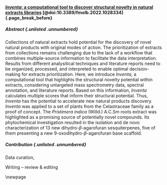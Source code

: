 #### [*Inventa*: a computational tool to discover structural novelty in natural extracts libraries](https://doi.org/10.3389/fmolb.2022.1028334) [@doi:10.3389/fmolb.2022.1028334] {.page_break_before}

##### Abstract {.unlisted .unnumbered}

Collections of natural extracts hold potential for the discovery of novel natural products with original modes of action.
The prioritization of extracts from collections remains challenging due to the lack of a workflow that combines multiple-source information to facilitate the data interpretation.
Results from different analysitical techniques and literature reports need to be organized, processed, and interpreted to enable optimal decision-making for extracts prioritization.
Here, we introduce *Inventa*, a computational tool that highlights the structural novelty potential within extracts, considering untargeted mass spectrometry data, spectral annotation, and literature reports.
Based on this information, *Inventa* calculates multiple scores that inform their structural potential.
Thus, *Inventa* has the potential to accelerate new natural products discovery.
*Inventa* was applied to a set of plants from the Celastraceae family as a proof of concept.
The *Pristimera indica* (Willd.) A.C.Sm roots extract was highlighted as a promising source of potentially novel compounds.
Its phytochemical investigation resulted in the isolation and de novo characterization of 13 new dihydro-*β*-agarofuran sesquiterpenes, five of them presenting a new 9-oxodihydro-*β*-agarofuran base scaffold.

##### Contribution {.unlisted .unnumbered}

<!-- Conceptualization, -->
Data curation,
<!-- Formal Analysis, -->
<!-- Funding acquisition, -->
<!-- Investigation, -->
<!-- Methodology, -->
<!-- Project administration, -->
<!-- Resources, -->
<!-- Software, -->
<!-- Supervision, -->
<!-- Validation, -->
<!-- Visualization, -->
<!-- Writing – original draft, -->
Writing – review & editing

\newpage